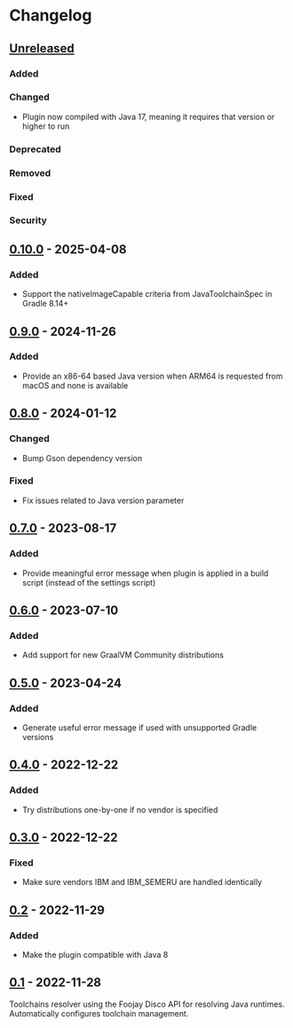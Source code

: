 # Changelog

## [Unreleased]

### Added

### Changed

- Plugin now compiled with Java 17, meaning it requires that version or higher to run

### Deprecated

### Removed

### Fixed

### Security

## [0.10.0] - 2025-04-08

### Added

- Support the nativeImageCapable criteria from JavaToolchainSpec in Gradle 8.14+

## [0.9.0] - 2024-11-26

### Added

- Provide an x86-64 based Java version when ARM64 is requested from macOS and none is available

## [0.8.0] - 2024-01-12

### Changed

- Bump Gson dependency version

### Fixed

- Fix issues related to Java version parameter

## [0.7.0] - 2023-08-17

### Added

- Provide meaningful error message when plugin is applied in a build script (instead of the settings script)

## [0.6.0] - 2023-07-10

### Added

- Add support for new GraalVM Community distributions

## [0.5.0] - 2023-04-24

### Added

- Generate useful error message if used with unsupported Gradle versions

## [0.4.0] - 2022-12-22

### Added

- Try distributions one-by-one if no vendor is specified

## [0.3.0] - 2022-12-22

### Fixed

- Make sure vendors IBM and IBM_SEMERU are handled identically

## [0.2] - 2022-11-29

### Added

- Make the plugin compatible with Java 8

## [0.1] - 2022-11-28

Toolchains resolver using the Foojay Disco API for resolving Java runtimes. Automatically configures toolchain management.



[Unreleased]: https://github.com/gradle/foojay-toolchains/compare/foojay-toolchains-plugin-0.9.0...HEAD
[0.10.0]: https://github.com/gradle/foojay-toolchains/releases/tag/foojay-toolchains-plugin-0.10.0
[0.9.0]: https://github.com/gradle/foojay-toolchains/releases/tag/foojay-toolchains-plugin-0.9.0
[0.8.0]: https://github.com/gradle/foojay-toolchains/releases/tag/foojay-toolchains-plugin-0.8.0
[0.7.0]: https://github.com/gradle/foojay-toolchains/releases/tag/foojay-toolchains-plugin-0.7.0
[0.6.0]: https://github.com/gradle/foojay-toolchains/releases/tag/foojay-toolchains-plugin-0.6.0
[0.5.0]: https://github.com/gradle/foojay-toolchains/releases/tag/foojay-toolchains-plugin-0.5.0
[0.4.0]: https://github.com/gradle/foojay-toolchains/releases/tag/foojay-toolchains-plugin-0.4.0
[0.3.0]: https://github.com/gradle/foojay-toolchains/releases/tag/foojay-toolchains-plugin-0.3.0
[0.2]: https://github.com/gradle/foojay-toolchains/releases/tag/foojay-toolchain-plugin-0.2
[0.1]: https://github.com/gradle/foojay-toolchains/releases/tag/foojay-toolchain-plugin-0.1
